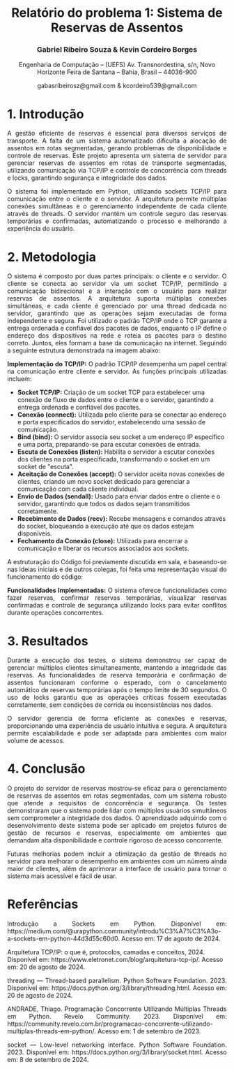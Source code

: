 <div align="center">
  <h1>
      Relatório do problema 1: Sistema de Reservas de Assentos
  </h1>

  <h3>
    Gabriel Ribeiro Souza & Kevin Cordeiro Borges
  </h3>

  <p>
    Engenharia de Computação – (UEFS)
    Av. Transnordestina, s/n, Novo Horizonte
    Feira de Santana – Bahia, Brasil – 44036-900
  </p>

  <center>gabasribeirosz@gmail.com & kcordeiro539@gmail.com</center>

</div>

# 1. Introdução

<p style="text-align: justify;">
  A gestão eficiente de reservas é essencial para diversos serviços de transporte. A falta de um sistema automatizado dificulta a alocação de assentos em rotas segmentadas, gerando problemas de disponibilidade e controle de reservas. Este projeto apresenta um sistema de servidor para gerenciar reservas de assentos em rotas de transporte segmentadas, utilizando comunicação via TCP/IP e controle de concorrência com threads e locks, garantindo segurança e integridade dos dados.
</p>

<p style="text-align: justify;">
  O sistema foi implementado em Python, utilizando sockets TCP/IP para comunicação entre o cliente e o servidor. A arquitetura permite múltiplas conexões simultâneas e o gerenciamento independente de cada cliente através de threads. O servidor mantém um controle seguro das reservas temporárias e confirmadas, automatizando o processo e melhorando a experiência do usuário.
</p>

# 2. Metodologia

<p style="text-align: justify;">
  O sistema é composto por duas partes principais: o cliente e o servidor. O cliente se conecta ao servidor via um socket TCP/IP, permitindo a comunicação bidirecional e a interação com o usuário para realizar reservas de assentos. A arquitetura suporta múltiplas conexões simultâneas, e cada cliente é gerenciado por uma thread dedicada no servidor, garantindo que as operações sejam executadas de forma independente e segura. Foi utilizado
o padrão TCP/IP onde o TCP garante a entrega ordenada e confiável dos pacotes de dados, enquanto o IP define o endereço dos dispositivos na rede e roteia os pacotes para o destino correto. Juntos, eles formam a base da comunicação na internet. Seguindo a seguinte estrutura demonstrada na imagem abaixo:
</p>

<p style="text-align: justify;">
  <b>Implementação do TCP/IP:</b> O padrão TCP/IP desempenha um papel central na comunicação entre cliente e servidor. As funções principais utilizadas incluem:
</p>

<ul>
  <li><b>Socket TCP/IP:</b> Criação de um socket TCP para estabelecer uma conexão de fluxo de dados entre o cliente e o servidor, garantindo a entrega ordenada e confiável dos pacotes.</li>
  <li><b>Conexão (connect):</b> Utilizada pelo cliente para se conectar ao endereço e porta especificados do servidor, estabelecendo uma sessão de comunicação.</li>
  <li><b>Bind (bind):</b> O servidor associa seu socket a um endereço IP específico e uma porta, preparando-se para escutar conexões de entrada.</li>
  <li><b>Escuta de Conexões (listen):</b> Habilita o servidor a escutar conexões dos clientes na porta especificada, transformando o socket em um socket de "escuta".</li>
  <li><b>Aceitação de Conexões (accept):</b> O servidor aceita novas conexões de clientes, criando um novo socket dedicado para gerenciar a comunicação com cada cliente individual.</li>
  <li><b>Envio de Dados (sendall):</b> Usado para enviar dados entre o cliente e o servidor, garantindo que todos os dados sejam transmitidos corretamente.</li>
  <li><b>Recebimento de Dados (recv):</b> Recebe mensagens e comandos através do socket, bloqueando a execução até que os dados estejam disponíveis.</li>
  <li><b>Fechamento da Conexão (close):</b> Utilizada para encerrar a comunicação e liberar os recursos associados aos sockets.</li>
</ul>

<p style="text-align: justify;">
  A estruturação do Código foi previamente discutida em sala, e baseando-se nas ideias iniciais e de outros colegas, foi feita uma representação visual do funcionamento do código:
</p>

<p style="text-align: justify;">
  <b>Funcionalidades Implementadas:</b> O sistema oferece funcionalidades como fazer reservas, confirmar reservas temporárias, visualizar reservas confirmadas e controle de segurança utilizando locks para evitar conflitos durante operações concorrentes.
</p>

# 3. Resultados

<p style="text-align: justify;">
  Durante a execução dos testes, o sistema demonstrou ser capaz de gerenciar múltiplos clientes simultaneamente, mantendo a integridade das reservas. As funcionalidades de reserva temporária e confirmação de assentos funcionaram conforme o esperado, com o cancelamento automático de reservas temporárias após o tempo limite de 30 segundos. O uso de locks garantiu que as operações críticas fossem executadas corretamente, sem condições de corrida ou inconsistências nos dados.
</p>

<p style="text-align: justify;">
  O servidor gerencia de forma eficiente as conexões e reservas, proporcionando uma experiência de usuário intuitiva e segura. A arquitetura permite escalabilidade e pode ser adaptada para ambientes com maior volume de acessos.
</p>

# 4. Conclusão

<p style="text-align: justify;">
  O projeto do servidor de reservas mostrou-se eficaz para o gerenciamento de reservas de assentos em rotas segmentadas, com um sistema robusto que atende a requisitos de concorrência e segurança. Os testes demonstraram que o sistema pode lidar com múltiplos usuários simultâneos sem comprometer a integridade dos dados. O aprendizado adquirido com o desenvolvimento deste sistema pode ser aplicado em projetos futuros de gestão de recursos e reservas, especialmente em ambientes que demandam alta disponibilidade e controle rigoroso de acesso concorrente.
</p>

<p style="text-align: justify;">
  Futuras melhorias podem incluir a otimização da gestão de threads no servidor para melhorar o desempenho em ambientes com um número ainda maior de clientes, além de aprimorar a interface de usuário para tornar o sistema mais acessível e fácil de usar.
</p>

# Referências

<p style="text-align: justify;">
  Introdução a Sockets em Python. Disponível em: https://medium.com/@urapython.community/introdu%C3%A7%C3%A3o-a-sockets-em-python-44d3d55c60d0. Acesso em: 17 de agosto de 2024.
</p>

<p styler="text-align: justify;">
  Arquitetura TCP/IP: o que é, protocolos, camadas e conceitos, 2024. Disponível em: https://www.eletronet.com/blog/arquitetura-tcp-ip/. Acesso em: 20 de agosto de 2024.
</p>

<p style="text-align: justify;">
  threading — Thread-based parallelism. Python Software Foundation. 2023. Disponível em: https://docs.python.org/3/library/threading.html. Acesso em: 20 de agosto de 2024.
</p>

<p style="text-align: justify;">
  ANDRADE, Thiago. Programação Concorrente Utilizando Múltiplas Threads em Python. Revelo Community. 2023. Disponível em: https://community.revelo.com.br/programacao-concorrente-utilizando-multiplas-threads-em-python/. Acesso em: 1 de setembro de 2023.
</p>

<p style="text-align: justify;">
  socket — Low-level networking interface. Python Software Foundation. 2023. Disponível em: https://docs.python.org/3/library/socket.html. Acesso em: 8 de setembro de 2024.
</p>
